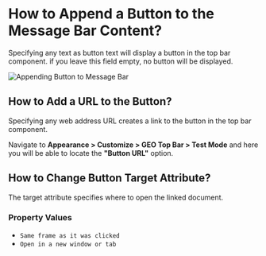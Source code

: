 # How to Append a Button to the Message Bar Content?

Specifying any text as button text will display a button in the top bar component. if you leave this field empty, no button will be displayed.

![Appending Button to Message Bar](http://res.cloudinary.com/mypreview/image/upload/v1492288085/appending-button-to-message-bar_ofswkx.gif)

## How to Add a URL to the Button?

Specifying any web address URL creates a link to the button in the top bar component.

Navigate to **Appearance > Customize > GEO Top Bar > Test Mode** and here you will be able to locate the **"Button URL"** option.

## How to Change Button Target Attribute?

The target attribute specifies where to open the linked document.

### Property Values

* ```Same frame as it was clicked```
* ```Open in a new window or tab```
